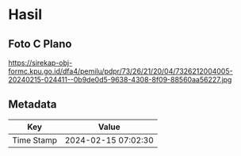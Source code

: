 # Hasil

## Foto C Plano

https://sirekap-obj-formc.kpu.go.id/dfa4/pemilu/pdpr/73/26/21/20/04/7326212004005-20240215-024411--0b9de0d5-9638-4308-8f09-88560aa56227.jpg


## Metadata

| Key        | Value               |
| ---------- | ------------------- |
| Time Stamp | 2024-02-15 07:02:30 |



